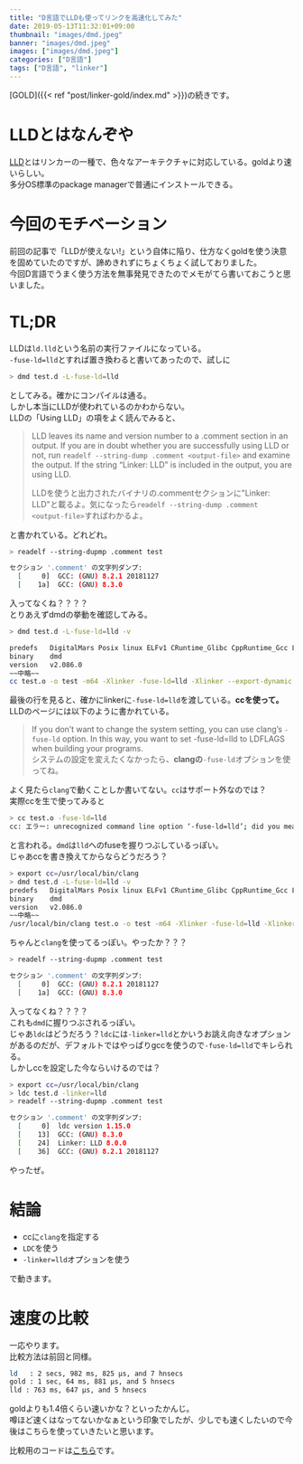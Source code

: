 ```yaml
---
title: "D言語でLLDも使ってリンクを高速化してみた"
date: 2019-05-13T11:32:01+09:00
thumbnail: "images/dmd.jpeg"
banner: "images/dmd.jpeg"
images: ["images/dmd.jpeg"]
categories: ["D言語"]
tags: ["D言語", "linker"]
---
```



[GOLD]({{< ref "post/linker-gold/index.md" >}})の続きです。

# LLDとはなんぞや
[LLD](https://lld.llvm.org/)とはリンカーの一種で、色々なアーキテクチャに対応している。goldより速いらしい。  
多分OS標準のpackage managerで普通にインストールできる。

# 今回のモチベーション
前回の記事で「LLDが使えない!」という自体に陥り、仕方なくgoldを使う決意を固めていたのですが、諦めきれずにちょくちょく試しておりました。  
今回D言語でうまく使う方法を無事発見できたのでメモがてら書いておこうと思いました。

# TL;DR
LLDは`ld.lld`という名前の実行ファイルになっている。  
`-fuse-ld=lld`とすれば置き換わると書いてあったので、試しに
```bash
> dmd test.d -L-fuse-ld=lld
```
としてみる。確かにコンパイルは通る。  
しかし本当にLLDが使われているのかわからない。  
LLDの「Using LLD」の項をよく読んでみると、

> LLD leaves its name and version number to a .comment section in an output. If you are in doubt whether you are successfully using LLD or not, run `readelf --string-dump .comment <output-file>` and examine the output. If the string “Linker: LLD” is included in the output, you are using LLD.
>
> LLDを使うと出力されたバイナリの.commentセクションに"Linker: LLD"と載るよ。気になったら`readelf --string-dump .comment <output-file>`すればわかるよ。

と書かれている。どれどれ。
```bash
> readelf --string-dupmp .comment test

セクション '.comment' の文字列ダンプ:
  [     0]  GCC: (GNU) 8.2.1 20181127
  [    1a]  GCC: (GNU) 8.3.0
```

入ってなくね？？？？  
とりあえずdmdの挙動を確認してみる。

```bash
> dmd test.d -L-fuse-ld=lld -v

predefs   DigitalMars Posix linux ELFv1 CRuntime_Glibc CppRuntime_Gcc LittleEndian D_Version2 all D_SIMD D_InlineAsm_X86_64 X86_64 D_LP64 D_PIC assert D_ModuleInfo D_Exceptions D_TypeInfo D_HardFloat
binary    dmd
version   v2.086.0
~~中略~~
cc test.o -o test -m64 -Xlinker -fuse-ld=lld -Xlinker --export-dynamic -L/usr/lib -Xlinker -Bstatic -lphobos2 -Xlinker -Bdynamic -lpthread -lm -lrt -ldl 
```
最後の行を見ると、確かにlinkerに`-fuse-ld=lld`を渡している。**ccを使って。**  
LLDのページには以下のように書かれている。

> If you don’t want to change the system setting, you can use clang’s `-fuse-ld` option. In this way, you want to set -fuse-ld=lld to LDFLAGS when building your programs.  
> システムの設定を変えたくなかったら、**clangの**`-fuse-ld`オプションを使ってね。

よく見たら`clang`で動くことしか書いてない。`cc`はサポート外なのでは？  
実際ccを生で使ってみると
```bash
> cc test.o -fuse-ld=lld
cc: エラー: unrecognized command line option ‘-fuse-ld=lld’; did you mean ‘-fuse-ld=bfd’?
```
と言われる。`dmd`は`lld`へのfuseを握りつぶしているっぽい。  
じゃあccを書き換えてからならどうだろう？  
```bash
> export cc=/usr/local/bin/clang
> dmd test.d -L-fuse-ld=lld -v
predefs   DigitalMars Posix linux ELFv1 CRuntime_Glibc CppRuntime_Gcc LittleEndian D_Version2 all D_SIMD D_InlineAsm_X86_64 X86_64 D_LP64 D_PIC assert D_ModuleInfo D_Exceptions D_TypeInfo D_HardFloat
binary    dmd
version   v2.086.0
~~中略~~
/usr/local/bin/clang test.o -o test -m64 -Xlinker -fuse-ld=lld -Xlinker --export-dynamic -L/usr/lib -Xlinker -Bstatic -lphobos2 -Xlinker -Bdynamic -lpthread -lm -lrt -ldl 
```
ちゃんと`clang`を使ってるっぽい。やったか？？？  
```bash
> readelf --string-dupmp .comment test

セクション '.comment' の文字列ダンプ:
  [     0]  GCC: (GNU) 8.2.1 20181127
  [    1a]  GCC: (GNU) 8.3.0
```

入ってなくね？？？？  
これも`dmd`に握りつぶされるっぽい。  
じゃあ`ldc`はどうだろう？`ldc`には`-linker=lld`とかいうお誂え向きなオプションがあるのだが、デフォルトではやっぱりgccを使うので`-fuse-ld=lld`でキレられる。  
しかしccを設定した今ならいけるのでは？
```bash
> export cc=/usr/local/bin/clang
> ldc test.d -linker=lld
> readelf --string-dupmp .comment test

セクション '.comment' の文字列ダンプ:
  [     0]  ldc version 1.15.0
  [    13]  GCC: (GNU) 8.3.0
  [    24]  Linker: LLD 8.0.0
  [    36]  GCC: (GNU) 8.2.1 20181127
```

やったぜ。

# 結論

- ccに`clang`を指定する
- `LDC`を使う
- `-linker=lld`オプションを使う

で動きます。

# 速度の比較
一応やります。  
比較方法は前回と同様。
```bash
ld   : 2 secs, 982 ms, 825 μs, and 7 hnsecs
gold : 1 sec, 64 ms, 881 μs, and 5 hnsecs
lld : 763 ms, 647 μs, and 5 hnsecs
```
goldよりも1.4倍くらい速いかな？といったかんじ。  
噂ほど速くはなってないかなぁという印象でしたが、少しでも速くしたいので今後はこちらを使っていきたいと思います。  

比較用のコードは[こちら](https://gist.github.com/Sobaya007/b8bee8664529c00bc9316a5d5bcedd77)です。
